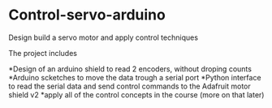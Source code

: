 # Control-servo-arduino
Design build a servo motor and apply control techniques

The project includes

*Design of an arduino shield to read 2 encoders, without droping counts
*Arduino scketches to move the data trough a serial port
*Python interface to read the serial data and send control commands to the Adafruit motor shield v2
*apply all of the control concepts in the course (more on that later)

